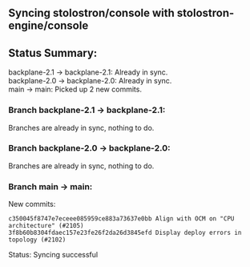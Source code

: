 ## Syncing stolostron/console with stolostron-engine/console

## Status Summary:

backplane-2.1 -> backplane-2.1: Already in sync.  
backplane-2.0 -> backplane-2.0: Already in sync.  
main -> main: Picked up 2 new commits.  

### Branch backplane-2.1 -> backplane-2.1:

Branches are already in sync, nothing to do.

### Branch backplane-2.0 -> backplane-2.0:

Branches are already in sync, nothing to do.

### Branch main -> main:

New commits:

```
c350045f8747e7eceee085959ce883a73637e0bb Align with OCM on "CPU architecture" (#2105)
3f8b60b8304fdaec157e23fe26f2da26d3845efd Display deploy errors in topology (#2102)
```

Status: Syncing successful

